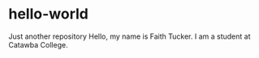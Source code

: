 # hello-world
Just another repository 
Hello, my name is Faith Tucker.  I am a student at Catawba College. 
